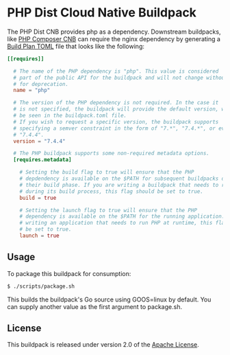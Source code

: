 # PHP Dist Cloud Native Buildpack

The PHP Dist CNB provides php as a dependency. Downstream buildpacks, like
[PHP Composer CNB](https://github.com/paketo-buildpacks/php-composer) can require the nginx
dependency by generating a [Build Plan
TOML](https://github.com/buildpacks/spec/blob/master/buildpack.md#build-plan-toml)
file that looks like the following:

```toml
[[requires]]

  # The name of the PHP dependency is "php". This value is considered
  # part of the public API for the buildpack and will not change without a plan
  # for deprecation.
  name = "php"

  # The version of the PHP dependency is not required. In the case it
  # is not specified, the buildpack will provide the default version, which can
  # be seen in the buildpack.toml file.
  # If you wish to request a specific version, the buildpack supports
  # specifying a semver constraint in the form of "7.*", "7.4.*", or even
  # "7.4.4".
  version = "7.4.4"

  # The PHP buildpack supports some non-required metadata options.
  [requires.metadata]

    # Setting the build flag to true will ensure that the PHP
    # depdendency is available on the $PATH for subsequent buildpacks during
    # their build phase. If you are writing a buildpack that needs to run PHP
    # during its build process, this flag should be set to true.
    build = true

    # Setting the launch flag to true will ensure that the PHP
    # dependency is available on the $PATH for the running application. If you are
    # writing an application that needs to run PHP at runtime, this flag should
    # be set to true.
    launch = true
```

## Usage

To package this buildpack for consumption:

```bash
$ ./scripts/package.sh
```

This builds the buildpack's Go source using GOOS=linux by default. You can supply another value as the first argument to package.sh.

## License
This buildpack is released under version 2.0 of the [Apache License][a].

[a]: http://www.apache.org/licenses/LICENSE-2.0
